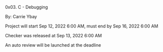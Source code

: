 0x03. C - Debugging

By: Carrie Ybay


 Project will start Sep 12, 2022 6:00 AM, must end by Sep 16, 2022 6:00 AM

Checker was released at Sep 13, 2022 6:00 AM

An auto review will be launched at the deadline
